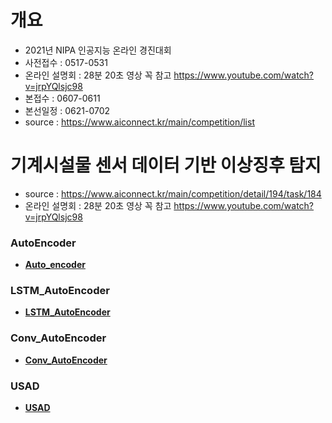 # 개요 
- 2021년 NIPA 인공지능 온라인 경진대회 
- 사전접수 : 0517-0531
- 온라인 설명회 : 28분 20초 영상 꼭 참고 https://www.youtube.com/watch?v=jrpYQlsjc98
- 본접수 : 0607-0611
- 본선일정 : 0621-0702 
- source : https://www.aiconnect.kr/main/competition/list 

# 기계시설물 센서 데이터 기반 이상징후 탐지 
- source : https://www.aiconnect.kr/main/competition/detail/194/task/184
- 온라인 설명회 : 28분 20초 영상 꼭 참고 https://www.youtube.com/watch?v=jrpYQlsjc98


### AutoEncoder
* [**Auto_encoder**](./AutoEncoder.md)


### LSTM_AutoEncoder
* [**LSTM_AutoEncoder**](./LSTM_AutoEncoder/)


### Conv_AutoEncoder 
* [**Conv_AutoEncoder**](./Conv_AutoEncoder/)


### USAD 
* [**USAD**](./usad/)




